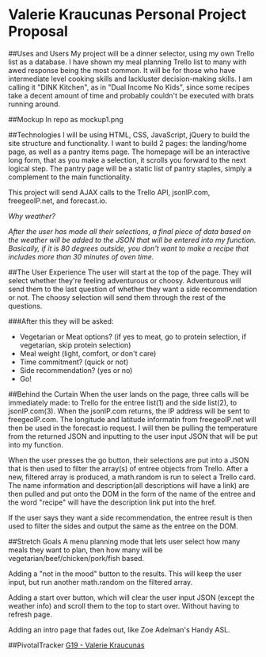 # Valerie Kraucunas Personal Project Proposal

##Uses and Users
My project will be a dinner selector, using my own Trello list as a database. I have shown my meal planning Trello list to many with awed response being the most common. It will be for those who have intermediate level cooking skills and lackluster decision-making skills. I am calling it "DINK Kitchen", as in "Dual Income No Kids", since some recipes take a decent amount of time and probably couldn't be executed with brats running around.

##Mockup
In repo as mockup1.png

##Technologies
I will be using HTML, CSS, JavaScript, jQuery to build the site structure and functionality. I want to build 2 pages: the landing/home page, as well as a pantry items page. The homepage will be an interactive long form, that as you make a selection, it scrolls you forward to the next logical step. The pantry page will be a static list of pantry staples, simply a complement to the main functionality.

This project will send AJAX calls to the Trello API, jsonIP.com, freegeoIP.net, and forecast.io.

*Why weather?*

*After the user has made all their selections, a final piece of data based on the weather will be added to the JSON that will be entered into my function. Basically, if it is 80 degrees outside, you don't want to make a recipe that includes more than 30 minutes of oven time.*

##The User Experience
The user will start at the top of the page. They will select whether they're feeling adventurous or choosy. Adventurous will send them to the last question of whether they want a side recommendation or not. The choosy selection will send them through the rest of the questions.

###After this they will be asked:
  - Vegetarian or Meat options? (if yes to meat, go to protein selection, if vegetarian, skip protein selection)
  - Meal weight (light, comfort, or don't care)
  - Time commitment? (quick or not)
  - Side recommendation? (yes or no)
  - Go!

##Behind the Curtain
When the user lands on the page, three calls will be immediately made: to Trello for the entree list(1) and the side list(2), to jsonIP.com(3). When the jsonIP.com returns, the IP address will be sent to freegeoIP.com. The longitude and latitude informatin from freegeoIP.net will then be used in the forecast.io request. I will then be pulling the temperature from the returned JSON and inputting to the user input JSON that will be put into my function.

When the user presses the go button, their selections are put into a JSON that is then used to filter the array(s) of entree objects from Trello. After a new, filtered array is produced, a math.random is run to select a Trello card. The name information and description(all descriptions will have a link) are then pulled and put onto the DOM in the form of the name of the entree and the word "recipe" will have the description link put into the href.

If the user says they want a side recommendation, the entree result is then used to filter the sides and output the same as the entree on the DOM.


##Stretch Goals
A menu planning mode that lets user select how many meals they want to plan, then how many will be vegetarian/beef/chicken/pork/fish based.

Adding a "not in the mood" button to the results. This will keep the user input, but run another math.random on the filtered array.

Adding a start over button, which will clear the user input JSON (except the weather info) and scroll them to the top to start over. Without having to refresh page.

Adding an intro page that fades out, like Zoe Adelman's Handy ASL.

##PivotalTracker
[G19 - Valerie Kraucunas](https://www.pivotaltracker.com/n/projects/1525387)
